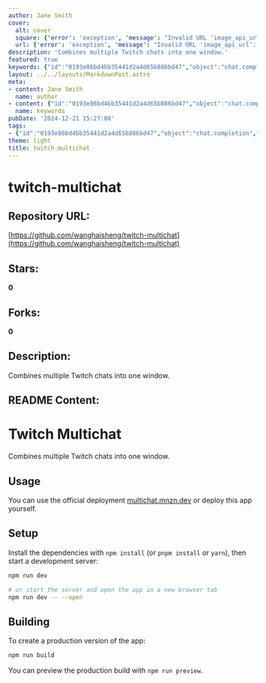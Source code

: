 ```yaml
---
author: Jane Smith
cover:
  alt: cover
  square: {'error': 'exception', 'message': "Invalid URL 'image_api_url': No scheme supplied. Perhaps you meant https://image_api_url?"}
  url: {'error': 'exception', 'message': "Invalid URL 'image_api_url': No scheme supplied. Perhaps you meant https://image_api_url?"}
description: 'Combines multiple Twitch chats into one window.'
featured: true
keywords: {"id":"0193e86bd4bb35441d2a4d65b886bd47","object":"chat.completion","created":1734771201,"model":"Qwen/Qwen2.5-7B-Instruct","choices":[{"index":0,"message":{"role":"assistant","content":"### Keywords:\n- twitch-multichat\n- multiple Twitch chats\n- single window\n- deployment\n- multichat.mnzn.dev\n- npm\n- pnpm\n- yarn\n- development server\n- production build\n\n### Tags:\n- #TwitchMultichat\n- #Development\n- #Deployment\n- #Programming"},"finish_reason":"stop"}],"usage":{"prompt_tokens":195,"completion_tokens":70,"total_tokens":265},"system_fingerprint":""}
layout: ../../layouts/MarkdownPost.astro
meta:
- content: Jane Smith
  name: author
- content: {"id":"0193e86bd4bb35441d2a4d65b886bd47","object":"chat.completion","created":1734771201,"model":"Qwen/Qwen2.5-7B-Instruct","choices":[{"index":0,"message":{"role":"assistant","content":"### Keywords:\n- twitch-multichat\n- multiple Twitch chats\n- single window\n- deployment\n- multichat.mnzn.dev\n- npm\n- pnpm\n- yarn\n- development server\n- production build\n\n### Tags:\n- #TwitchMultichat\n- #Development\n- #Deployment\n- #Programming"},"finish_reason":"stop"}],"usage":{"prompt_tokens":195,"completion_tokens":70,"total_tokens":265},"system_fingerprint":""}
  name: keywords
pubDate: '2024-12-21 15:27:08'
tags:
- {"id":"0193e86bd4bb35441d2a4d65b886bd47","object":"chat.completion","created":1734771201,"model":"Qwen/Qwen2.5-7B-Instruct","choices":[{"index":0,"message":{"role":"assistant","content":"### Keywords:\n- twitch-multichat\n- multiple Twitch chats\n- single window\n- deployment\n- multichat.mnzn.dev\n- npm\n- pnpm\n- yarn\n- development server\n- production build\n\n### Tags:\n- #TwitchMultichat\n- #Development\n- #Deployment\n- #Programming"},"finish_reason":"stop"}],"usage":{"prompt_tokens":195,"completion_tokens":70,"total_tokens":265},"system_fingerprint":""}
theme: light
title: twitch-multichat
---
```


# twitch-multichat

## Repository URL: 
[https://github.com/wanghaisheng/twitch-multichat](https://github.com/wanghaisheng/twitch-multichat)

## Stars: 
**0**

## Forks: 
**0**

## Description: 
Combines multiple Twitch chats into one window.

## README Content: 
# Twitch Multichat

Combines multiple Twitch chats into one window.

## Usage

You can use the official deployment [multichat.mnzn.dev](https://multichat.mnzn.dev) or deploy this app yourself.

## Setup

Install the dependencies with `npm install` (or `pnpm install` or `yarn`), then start a development server:

```bash
npm run dev

# or start the server and open the app in a new browser tab
npm run dev -- --open
```

## Building

To create a production version of the app:

```bash
npm run build
```

You can preview the production build with `npm run preview`.

